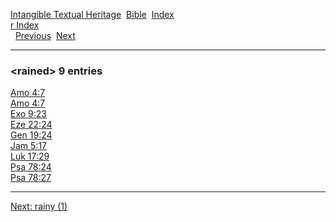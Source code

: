 [Intangible Textual Heritage](../../index)  [Bible](../index) 
[Index](index)   
[r Index](_r_)  
  [Previous](c09112)  [Next](c09114) 

------------------------------------------------------------------------

### &lt;rained&gt; 9 entries

[Amo 4:7](../kjv/amo004.htm#007)  
[Amo 4:7](../kjv/amo004.htm#007)  
[Exo 9:23](../kjv/exo009.htm#023)  
[Eze 22:24](../kjv/eze022.htm#024)  
[Gen 19:24](../kjv/gen019.htm#024)  
[Jam 5:17](../kjv/jam005.htm#017)  
[Luk 17:29](../kjv/luk017.htm#029)  
[Psa 78:24](../kjv/psa078.htm#024)  
[Psa 78:27](../kjv/psa078.htm#027)  

------------------------------------------------------------------------

[Next: rainy (1)](c09114)
